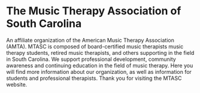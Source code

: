 # The Music Therapy Association of South Carolina

An affiliate organization of the American Music Therapy Association (AMTA). MTASC is composed of board-certified music therapists music therapy students, retired music therapists, and others supporting in the field in South Carolina. We support professional development, community awareness and continuing education in the field of music therapy. Here you will find more information about our organization, as well as information for students and professional therapists. Thank you for visiting the MTASC website.